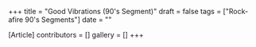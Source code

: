 +++
title = "Good Vibrations (90's Segment)"
draft = false
tags = ["Rock-afire 90's Segments"]
date = ""

[Article]
contributors = []
gallery = []
+++